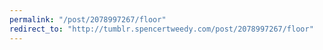 ```yaml
---
permalink: "/post/2078997267/floor"
redirect_to: "http://tumblr.spencertweedy.com/post/2078997267/floor"
---
```

